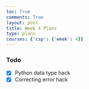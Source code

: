 ```yaml
---
toc: True
comments: True
layout: post
title: Week 4 Plans
type: plans
courses: {'csp': {'week': 4}}
---
```


### Todo

- [x] Python data type hack
- [x] Correcting error hack
